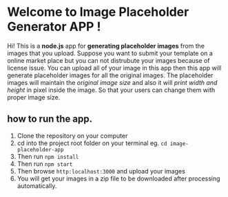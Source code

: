 
# Welcome to Image Placeholder Generator APP !

Hi! This is a **node.js** app for **generating placeholder images** from the images that you upload. Suppose you want to submit your template on a online market place but you can not distrubute your images because of license issue. You can upload all of your image in this app then this app will generate placeholder images for all the original images. The placeholder images will maintain the *original image size* and also it will *print width and height* in pixel inside the image. So that your users can change them with proper image size.

## how to run the app.
1. Clone the repository on your computer
2. cd into the project root folder on your terminal eg. `cd image-placeholder-app`
3. Then run `npm install`
4. Then run `npm start`
5. Then browse `http:localhost:3000` and upload your images
6. You will get your images in a zip file to be downloaded after processing automatically.
